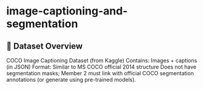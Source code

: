# image-captioning-and-segmentation

## 📁 Dataset Overview
COCO Image Captioning Dataset (from Kaggle)
Contains: Images + captions (in JSON)
Format: Similar to MS COCO official 2014 structure
Does not have segmentation masks; Member 2 must link with official COCO segmentation annotations (or generate using pre-trained models).
